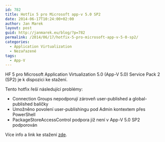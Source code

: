 ```yaml
---
id: 782
title: Hotfix 5 pro Microsoft app-v 5.0 SP2
date: 2014-06-17T10:24:00+02:00
author: Jan Marek
layout: post
guid: http://janmarek.eu/blog/?p=782
permalink: /2014/06/17/hotfix-5-pro-microsoft-app-v-5-0-sp2/
categories:
  - Application Virtualization
  - Nezařazené
tags:
  - App-V
---
```

HF 5 pro Microsoft Application Virtualization 5.0 (App-V 5.0) Service Pack 2 (SP2) je k dispozici ke stažení.

Tento hotfix řeší následující problémy:

  * Connection Groups nepodporují zároveň user-published a global-published balíčky
  * Umožněno povolení user-publishingu pod Admin kontextem přes PowerShell
  * PackageStoreAccessControl podpora již není v App-V 5.0 SP2 podporován

Více info a link ke stažení <a href="http://support.microsoft.com/kb/2963211" target="_blank">zde</a>.

